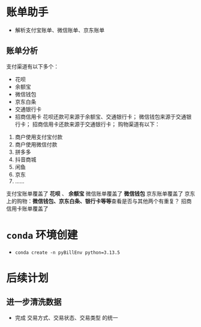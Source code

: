 # 账单助手
- 解析支付宝账单、微信账单、京东账单

## 账单分析
支付渠道有以下多个：
- 花呗
- 余额宝
- 微信钱包
- 京东白条
- 交通银行卡
- 招商信用卡
花呗还款可来源于余额宝、交通银行卡；
微信钱包来源于交通银行卡；
招商信用卡还款来源于交通银行卡；
购物渠道有以下：
1. 商户使用支付宝付款
2. 商户使用微信付款
3. 拼多多
4. 抖音商城
5. 闲鱼
6. 京东
7. ......

支付宝账单覆盖了 **花呗** 、 **余额宝**
微信账单覆盖了 **微信钱包**
京东账单覆盖了 京东上的购物：**微信钱包、京东白条、银行卡等等**查看是否与其他两个有重复？
招商信用卡账单覆盖了 


# `conda` 环境创建
- `conda create -n pyBillEnv python=3.13.5`

# 后续计划
## 进一步清洗数据
 - 完成 交易方式、交易状态、交易类型 的统一
